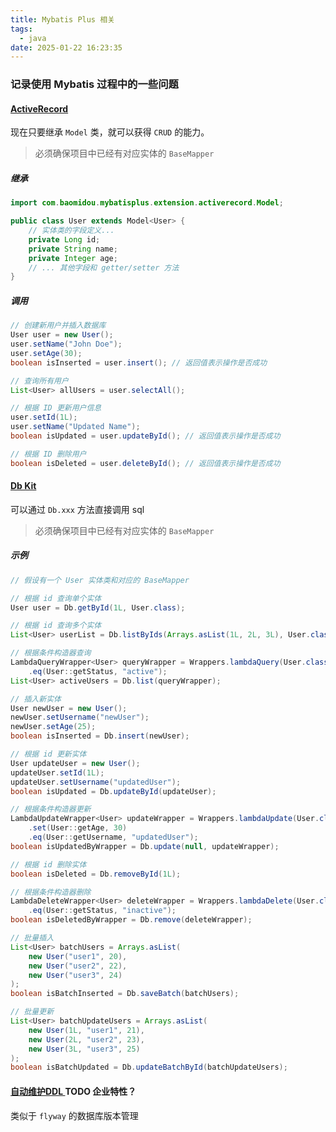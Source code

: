 ```yaml
---
title: Mybatis Plus 相关
tags:
  - java
date: 2025-01-22 16:23:35
---
```



### 记录使用 Mybatis 过程中的一些问题

#### [ActiveRecord](https://baomidou.com/guides/data-interface/#activerecord)

现在只要继承 `Model` 类，就可以获得 `CRUD` 的能力。

> 必须确保项目中已经有对应实体的 `BaseMapper`

<!-- more -->

##### 继承

```java
import com.baomidou.mybatisplus.extension.activerecord.Model;

public class User extends Model<User> {
    // 实体类的字段定义...
    private Long id;
    private String name;
    private Integer age;
    // ... 其他字段和 getter/setter 方法
}
```

##### 调用

```java
// 创建新用户并插入数据库
User user = new User();
user.setName("John Doe");
user.setAge(30);
boolean isInserted = user.insert(); // 返回值表示操作是否成功

// 查询所有用户
List<User> allUsers = user.selectAll();

// 根据 ID 更新用户信息
user.setId(1L);
user.setName("Updated Name");
boolean isUpdated = user.updateById(); // 返回值表示操作是否成功

// 根据 ID 删除用户
boolean isDeleted = user.deleteById(); // 返回值表示操作是否成功
```

#### [Db Kit](https://baomidou.com/guides/data-interface/#db-kit)

可以通过 `Db.xxx` 方法直接调用 sql

> 必须确保项目中已经有对应实体的 `BaseMapper`

##### 示例

```java
// 假设有一个 User 实体类和对应的 BaseMapper

// 根据 id 查询单个实体
User user = Db.getById(1L, User.class);

// 根据 id 查询多个实体
List<User> userList = Db.listByIds(Arrays.asList(1L, 2L, 3L), User.class);

// 根据条件构造器查询
LambdaQueryWrapper<User> queryWrapper = Wrappers.lambdaQuery(User.class)
    .eq(User::getStatus, "active");
List<User> activeUsers = Db.list(queryWrapper);

// 插入新实体
User newUser = new User();
newUser.setUsername("newUser");
newUser.setAge(25);
boolean isInserted = Db.insert(newUser);

// 根据 id 更新实体
User updateUser = new User();
updateUser.setId(1L);
updateUser.setUsername("updatedUser");
boolean isUpdated = Db.updateById(updateUser);

// 根据条件构造器更新
LambdaUpdateWrapper<User> updateWrapper = Wrappers.lambdaUpdate(User.class)
    .set(User::getAge, 30)
    .eq(User::getUsername, "updatedUser");
boolean isUpdatedByWrapper = Db.update(null, updateWrapper);

// 根据 id 删除实体
boolean isDeleted = Db.removeById(1L);

// 根据条件构造器删除
LambdaDeleteWrapper<User> deleteWrapper = Wrappers.lambdaDelete(User.class)
    .eq(User::getStatus, "inactive");
boolean isDeletedByWrapper = Db.remove(deleteWrapper);

// 批量插入
List<User> batchUsers = Arrays.asList(
    new User("user1", 20),
    new User("user2", 22),
    new User("user3", 24)
);
boolean isBatchInserted = Db.saveBatch(batchUsers);

// 批量更新
List<User> batchUpdateUsers = Arrays.asList(
    new User(1L, "user1", 21),
    new User(2L, "user2", 23),
    new User(3L, "user3", 25)
);
boolean isBatchUpdated = Db.updateBatchById(batchUpdateUsers);
```

#### [自动维护DDL ](https://baomidou.com/guides/auto-ddl/)  TODO 企业特性？

类似于 `flyway` 的数据库版本管理







